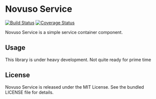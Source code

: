 # Novuso Service

[![Build Status](https://travis-ci.org/novuso/service.png?branch=master)](https://travis-ci.org/novuso/service)
[![Coverage Status](https://coveralls.io/repos/novuso/service/badge.png)](https://coveralls.io/r/novuso/service)

Novuso Service is a simple service container component.

## Usage

This library is under heavy development. Not quite ready for prime time

## License

Novuso Service is released under the MIT License. See the bundled LICENSE file
for details.
